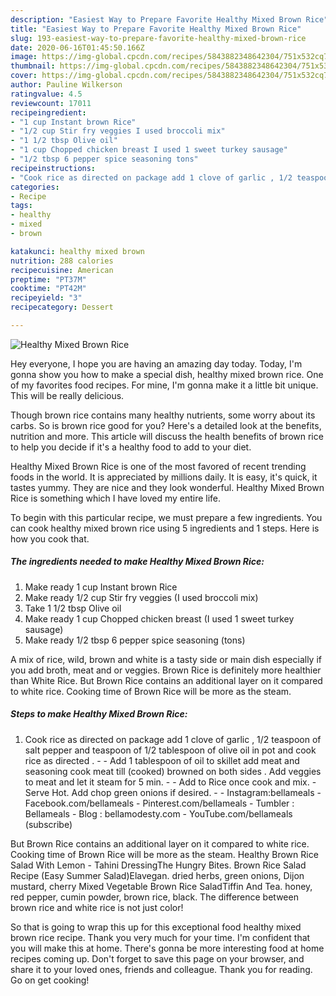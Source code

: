 ```yaml
---
description: "Easiest Way to Prepare Favorite Healthy Mixed Brown Rice"
title: "Easiest Way to Prepare Favorite Healthy Mixed Brown Rice"
slug: 193-easiest-way-to-prepare-favorite-healthy-mixed-brown-rice
date: 2020-06-16T01:45:50.166Z
image: https://img-global.cpcdn.com/recipes/5843882348642304/751x532cq70/healthy-mixed-brown-rice-recipe-main-photo.jpg
thumbnail: https://img-global.cpcdn.com/recipes/5843882348642304/751x532cq70/healthy-mixed-brown-rice-recipe-main-photo.jpg
cover: https://img-global.cpcdn.com/recipes/5843882348642304/751x532cq70/healthy-mixed-brown-rice-recipe-main-photo.jpg
author: Pauline Wilkerson
ratingvalue: 4.5
reviewcount: 17011
recipeingredient:
- "1 cup Instant brown Rice"
- "1/2 cup Stir fry veggies I used broccoli mix"
- "1 1/2 tbsp Olive oil"
- "1 cup Chopped chicken breast I used 1 sweet turkey sausage"
- "1/2 tbsp 6 pepper spice seasoning tons"
recipeinstructions:
- "Cook rice as directed on package add 1 clove of garlic , 1/2 teaspoon of salt pepper and teaspoon of 1/2 tablespoon of olive oil in pot and cook rice as directed .   Add 1 tablespoon of  oil to skillet add meat and seasoning cook meat till (cooked) browned on both sides  . Add veggies to meat and let it steam for 5 min.   Add to Rice once cook and mix.  Serve Hot. Add chop green onions if desired.    Instagram:bellameals  Facebook.com/bellameals Pinterest.com/bellameals  Tumbler : Bellameals  Blog : bellamodesty.com  YouTube.com/bellameals (subscribe)"
categories:
- Recipe
tags:
- healthy
- mixed
- brown

katakunci: healthy mixed brown 
nutrition: 288 calories
recipecuisine: American
preptime: "PT37M"
cooktime: "PT42M"
recipeyield: "3"
recipecategory: Dessert

---
```



![Healthy Mixed Brown Rice](https://img-global.cpcdn.com/recipes/5843882348642304/751x532cq70/healthy-mixed-brown-rice-recipe-main-photo.jpg)

Hey everyone, I hope you are having an amazing day today. Today, I'm gonna show you how to make a special dish, healthy mixed brown rice. One of my favorites food recipes. For mine, I'm gonna make it a little bit unique. This will be really delicious.

Though brown rice contains many healthy nutrients, some worry about its carbs. So is brown rice good for you? Here&#39;s a detailed look at the benefits, nutrition and more. This article will discuss the health benefits of brown rice to help you decide if it&#39;s a healthy food to add to your diet.

Healthy Mixed Brown Rice is one of the most favored of recent trending foods in the world. It is appreciated by millions daily. It is easy, it's quick, it tastes yummy. They are nice and they look wonderful. Healthy Mixed Brown Rice is something which I have loved my entire life.


To begin with this particular recipe, we must prepare a few ingredients. You can cook healthy mixed brown rice using 5 ingredients and 1 steps. Here is how you cook that.

<!--inarticleads1-->

##### The ingredients needed to make Healthy Mixed Brown Rice:

1. Make ready 1 cup Instant brown Rice
1. Make ready 1/2 cup Stir fry veggies (I used broccoli mix)
1. Take 1 1/2 tbsp Olive oil
1. Make ready 1 cup Chopped chicken breast (I used 1 sweet turkey sausage)
1. Make ready 1/2 tbsp 6 pepper spice seasoning (tons)


A mix of rice, wild, brown and white is a tasty side or main dish especially if you add broth, meat and or veggies. Brown Rice is definitely more healthier than White Rice. But Brown Rice contains an additional layer on it compared to white rice. Cooking time of Brown Rice will be more as the steam. 

<!--inarticleads2-->

##### Steps to make Healthy Mixed Brown Rice:

1. Cook rice as directed on package add 1 clove of garlic , 1/2 teaspoon of salt pepper and teaspoon of 1/2 tablespoon of olive oil in pot and cook rice as directed .  -  - Add 1 tablespoon of  oil to skillet add meat and seasoning cook meat till (cooked) browned on both sides  . Add veggies to meat and let it steam for 5 min.  -  - Add to Rice once cook and mix.  - Serve Hot. Add chop green onions if desired.   -  - Instagram:bellameals  - Facebook.com/bellameals - Pinterest.com/bellameals  - Tumbler : Bellameals  - Blog : bellamodesty.com  - YouTube.com/bellameals (subscribe)


But Brown Rice contains an additional layer on it compared to white rice. Cooking time of Brown Rice will be more as the steam. Healthy Brown Rice Salad With Lemon - Tahini DressingThe Hungry Bites. Brown Rice Salad Recipe (Easy Summer Salad)Elavegan. dried herbs, green onions, Dijon mustard, cherry Mixed Vegetable Brown Rice SaladTiffin And Tea. honey, red pepper, cumin powder, brown rice, black. The difference between brown rice and white rice is not just color! 

So that is going to wrap this up for this exceptional food healthy mixed brown rice recipe. Thank you very much for your time. I'm confident that you will make this at home. There's gonna be more interesting food at home recipes coming up. Don't forget to save this page on your browser, and share it to your loved ones, friends and colleague. Thank you for reading. Go on get cooking!
